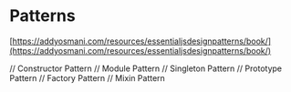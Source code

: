 # Patterns

[https://addyosmani.com/resources/essentialjsdesignpatterns/book/](https://addyosmani.com/resources/essentialjsdesignpatterns/book/)

// Constructor Pattern
// Module Pattern
// Singleton Pattern
// Prototype Pattern
// Factory Pattern
// Mixin Pattern
